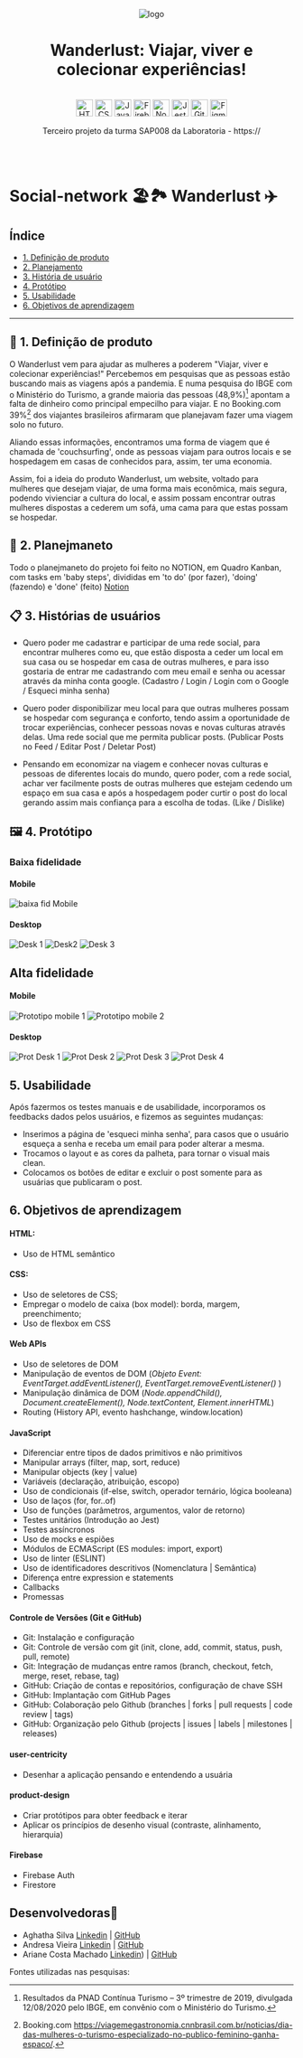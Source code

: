 <div align="center">

  ![logo](https://user-images.githubusercontent.com/109089136/202313770-142fc0da-823c-4ec3-8463-e3a495d13af1.png)

  # Wanderlust: Viajar, viver e colecionar experiências!
  
 <br>

  <img src="https://cdn.jsdelivr.net/gh/devicons/devicon/icons/html5/html5-original.svg" alt="HTML5" style="height: 30px;"/>
  <img src="https://cdn.jsdelivr.net/gh/devicons/devicon/icons/css3/css3-original.svg" alt="CSS3" style="height: 30px;"/>
  <img src="https://cdn.jsdelivr.net/gh/devicons/devicon/icons/javascript/javascript-original.svg" alt="JavaScript" style="height: 30px;"/>
  <img src="https://cdn.jsdelivr.net/gh/devicons/devicon/icons/firebase/firebase-plain.svg" alt="Firebase" style="height: 30px;"/>
  <img src="https://cdn.jsdelivr.net/gh/devicons/devicon/icons/nodejs/nodejs-plain.svg" alt="Node.js" style="height: 30px;"/>
  <img src="https://cdn.jsdelivr.net/gh/devicons/devicon/icons/jest/jest-plain.svg" alt="Jest" style="height: 30px;"/> 
  <img src="https://cdn.jsdelivr.net/gh/devicons/devicon/icons/github/github-original.svg" alt="GitHub" style="height: 30px;"/> 
  <img src="https://cdn.jsdelivr.net/gh/devicons/devicon/icons/figma/figma-original.svg" alt="Figma" style="height: 30px;"/>

  <br>

  Terceiro projeto da turma SAP008 da Laboratoria - https:// 
  
</div>
 <br>
  <br>

# Social-network 🏖️🏞️ Wanderlust ✈️


## Índice

* [1. Definição de produto](#1-Definição-de-pronto)
* [2. Planejamento](#2-Planejamento)
* [3. História de usuário](#3-História-de-usuário)
* [4. Protótipo](#4-Protótipo)
* [5. Usabilidade](#5-Usabilidade)
* [6. Objetivos de aprendizagem](#6-Objetivos-de-aprendizagem)


***

## 🚀 1. Definição de produto
O Wanderlust vem para ajudar as mulheres a poderem "Viajar, viver e colecionar experiências!"
Percebemos em pesquisas que as pessoas estão buscando mais as viagens após a pandemia. E numa pesquisa do IBGE com o Ministério do Turismo, a grande maioria das pessoas (48,9%)[^1] apontam a falta de dinheiro como principal empecilho para viajar.
E no Booking.com 39%[^2] dos viajantes brasileiros afirmaram que planejavam fazer uma viagem solo no futuro.

Aliando essas informações, encontramos uma forma de viagem que é chamada de 'couchsurfing', onde as pessoas viajam para outros locais e se hospedagem em casas de conhecidos para, assim, ter uma economia.

Assim, foi a ideia do produto Wanderlust, um website, voltado para mulheres que desejam viajar, de uma forma mais econômica, mais segura, podendo vivienciar a cultura do local, e assim possam encontrar outras mulheres dispostas a cederem um sofá, uma cama para que estas possam se hospedar.


## 📑 2. Planejmaneto

Todo o planejmaneto do projeto foi feito no NOTION, em Quadro Kanban, com tasks em 'baby steps', divididas em 'to do' (por fazer), 'doing' (fazendo) e 'done' (feito)
[Notion](https://www.notion.so/60fd93e2249243c6ad92e355f74598ef?v=7369f737e22d49d08cef86daca461bd1)


## 📋 3. Histórias de usuários

- Quero poder me cadastrar e participar de uma rede social, para encontrar mulheres como eu, que estão disposta a ceder um local em sua casa ou se hospedar em casa de outras mulheres, e para isso gostaria de entrar me cadastrando com meu email e senha ou acessar através da minha conta google.
(Cadastro / Login / Login com o Google / Esqueci minha senha)

- Quero poder disponibilizar meu local para que outras mulheres possam se hospedar com segurança e conforto, tendo assim a oportunidade de trocar experiências, conhecer pessoas novas e novas culturas através delas. Uma rede social que me permita publicar posts.
(Publicar Posts no Feed / Editar Post / Deletar Post)

- Pensando em economizar na viagem e conhecer novas culturas e pessoas de diferentes locais do mundo, quero poder, com a rede social, achar ver facilmente posts de outras mulheres que estejam cedendo um espaço em sua casa e após a hospedagem poder curtir o post do local gerando assim mais confiança para a escolha de todas.
(Like / Dislike)


## 🖼️ 4. Protótipo

### Baixa fidelidade

#### Mobile

![baixa fid Mobile](https://user-images.githubusercontent.com/109089136/202290193-5820fa07-68c0-48de-8f12-32fd0898567c.JPG)

#### Desktop

![Desk 1](https://user-images.githubusercontent.com/109089136/202291236-7b5e6394-0e9d-4162-81d2-6147b6acfd91.JPG)
![Desk2](https://user-images.githubusercontent.com/109089136/202291240-9ecc28bb-4271-47f8-9044-b894525bed00.JPG)
![Desk 3](https://user-images.githubusercontent.com/109089136/202291241-eb3aa6ab-6d34-4b1f-b231-ef1bc951316b.JPG)

## Alta fidelidade

#### Mobile
![Prototipo mobile 1](https://user-images.githubusercontent.com/109089136/202285498-a7cf719c-d136-4837-b03c-591734705ac8.JPG)
![Prototipo mobile 2](https://user-images.githubusercontent.com/109089136/202286014-e497a0b6-c69d-4700-a8d8-ab873d73ca5a.JPG)

#### Desktop

![Prot Desk 1](https://user-images.githubusercontent.com/109089136/202286977-aa9c113e-0e16-44e4-9c42-c8adcfb00edd.JPG)
![Prot Desk 2](https://user-images.githubusercontent.com/109089136/202286990-8e3eae49-af00-4622-b743-f3895cad0230.JPG)
![Prot Desk 3](https://user-images.githubusercontent.com/109089136/202287001-04b3e9dc-ed79-4538-81c7-16b53ff5e54d.JPG)
![Prot Desk 4](https://user-images.githubusercontent.com/109089136/202287007-4ab1b576-c035-49ed-9d86-0ab71c268c7a.JPG)


## 5. Usabilidade

Após fazermos os testes manuais e de usabilidade, incorporamos os feedbacks dados pelos usuários, e fizemos as seguintes mudanças:
- Inserimos a página de 'esqueci minha senha', para casos que o usuário esqueça a senha e receba um email para poder alterar a mesma.
- Trocamos o layout e as cores da palheta, para tornar o visual mais clean.
- Colocamos os botões de editar e excluir o post somente para as usuárias que publicaram o post.


## 6. Objetivos de aprendizagem

#### HTML: 
* Uso de HTML semântico

#### CSS:
* Uso de seletores de CSS;
* Empregar o modelo de caixa (box model): borda, margem, preenchimento;
* Uso de flexbox em CSS

#### Web APIs
* Uso de seletores de DOM
* Manipulação de eventos de DOM (<i>Objeto Event: EventTarget.addEventListener(), EventTarget.removeEventListener() </i>)
* Manipulação dinâmica de DOM (<i>Node.appendChild(), Document.createElement(), Node.textContent, Element.innerHTML</i>)
* Routing (History API, evento hashchange, window.location)

#### JavaScript
* Diferenciar entre tipos de dados primitivos e não primitivos
* Manipular arrays (filter, map, sort, reduce)
* Manipular objects (key | value)
* Variáveis (declaração, atribuição, escopo)
* Uso de condicionais (if-else, switch, operador ternário, lógica booleana)
* Uso de laços (for, for..of)
* Uso de funções (parâmetros, argumentos, valor de retorno)
* Testes unitários (Introdução ao Jest)
* Testes assíncronos
* Uso de mocks e espiões
* Módulos de ECMAScript (ES modules: import, export)
* Uso de linter (ESLINT)
* Uso de identificadores descritivos (Nomenclatura | Semântica)
* Diferença entre expression e statements
* Callbacks
* Promessas

#### Controle de Versões (Git e GitHub)
* Git: Instalação e configuração
* Git: Controle de versão com git (init, clone, add, commit, status, push, pull, remote)
* Git: Integração de mudanças entre ramos (branch, checkout, fetch, merge, reset, rebase, tag)
* GitHub: Criação de contas e repositórios, configuração de chave SSH
* GitHub: Implantação com GitHub Pages
* GitHub: Colaboração pelo Github (branches | forks | pull requests | code review | tags)
* GitHub: Organização pelo Github (projects | issues | labels | milestones | releases)

#### user-centricity
* Desenhar a aplicação pensando e entendendo a usuária

#### product-design
* Criar protótipos para obter feedback e iterar
* Aplicar os princípios de desenho visual (contraste, alinhamento, hierarquia)

#### Firebase
* Firebase Auth
* Firestore



## Desenvolvedoras👩
* Aghatha Silva [Linkedin](https://www.linkedin.com/in/aghatha-silva/) | [GitHub](https://github.com/AghathaK)
* Andresa Vieira [Linkedin](https://www.linkedin.com/in/andresa-vieira/) | [GitHub](https://github.com/Andresavieira28)
* Ariane Costa Machado [Linkedin](https://www.linkedin.com/in/arianecmachado/)) | [GitHub](https://github.com/ArianeCMachado)


Fontes utilizadas nas pesquisas:
[^1]: Resultados da PNAD Contínua Turismo – 3º trimestre de 2019, divulgada 12/08/2020 pelo IBGE, em convênio com o Ministério do Turismo.
[^2]: Booking.com https://viagemegastronomia.cnnbrasil.com.br/noticias/dia-das-mulheres-o-turismo-especializado-no-publico-feminino-ganha-espaco/.




